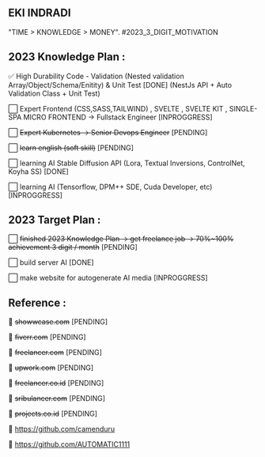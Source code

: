 ## EKI INDRADI

"TIME > KNOWLEDGE > MONEY". #2023_3_DIGIT_MOTIVATION

## 2023 Knowledge Plan :

:white_check_mark: High Durability Code - Validation (Nested validation Array/Object/Schema/Enitity) & Unit Test [DONE] (NestJs API + Auto Validation Class + Unit Test)

:white_large_square: Expert Frontend (CSS,SASS,TAILWIND) , SVELTE , SVELTE KIT , SINGLE-SPA MICRO FRONTEND -> Fullstack Engineer [INPROGGRESS]
 
:white_large_square: ~~Expert Kubernetes -> Senior Devops Engineer~~ [PENDING]

:white_large_square: ~~learn english (soft skill)~~ [PENDING]

:white_large_square: learning AI Stable Diffusion API (Lora, Textual Inversions, ControlNet, Koyha SS) [DONE]

:white_large_square: learning AI (Tensorflow, DPM++ SDE, Cuda Developer, etc) [INPROGGRESS]

## 2023 Target Plan :

:white_large_square: ~~finished 2023 Knowledge Plan  -> get freelance job -> 70%~100% achievement 3 digit / month~~ [PENDING]

:white_large_square: build server AI [DONE]

:white_large_square: make website for autogenerate AI media [INPROGGRESS]


## Reference : 

:link: ~~showwcase.com~~ [PENDING]

:link: ~~fiverr.com~~ [PENDING]

:link: ~~freelancer.com~~ [PENDING]

:link: ~~upwork.com~~ [PENDING]

:link: ~~freelancer.co.id~~ [PENDING]

:link: ~~sribulancer.com~~ [PENDING]

:link: ~~projects.co.id~~ [PENDING]

:link: https://github.com/camenduru

:link: https://github.com/AUTOMATIC1111
